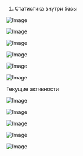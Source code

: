 1. Статистика внутри базы


![Image](https://user-images.githubusercontent.com/114604670/204979805-d10ada37-933c-48ba-a68f-328658e0ee55.png)



![Image](https://user-images.githubusercontent.com/114604670/204979812-2d15b0aa-04d1-43ca-90cb-2ab574a3d891.png)



![Image](https://user-images.githubusercontent.com/114604670/204979824-9d28bb23-8322-4ed7-a19f-8ec0363efa95.png)



![Image](https://user-images.githubusercontent.com/114604670/204979834-216d1ef5-dc66-4aab-b9be-c0d05c34d3bb.png)



![Image](https://user-images.githubusercontent.com/114604670/204979844-f0dd411b-cd46-4cc9-b8a8-9e3d1388adbf.png)



![Image](https://user-images.githubusercontent.com/114604670/204979854-592e268c-0863-4353-a9b4-a1e8f87408e5.png)

Текущие активности


![Image](https://user-images.githubusercontent.com/114604670/204979941-b00d76ce-a853-491f-aed0-543cc04b724c.png)



![Image](https://user-images.githubusercontent.com/114604670/204979952-5e20d43b-fb72-40e1-a611-4535c7fa2ff1.png)



![Image](https://user-images.githubusercontent.com/114604670/204979956-cbfc02e4-871f-4634-99a2-017637cc2261.png)



![Image](https://user-images.githubusercontent.com/114604670/204979966-efd520b3-bf0f-4d40-861b-a2c0ccb0863a.png)



![Image](https://user-images.githubusercontent.com/114604670/204979971-d96be30a-5ab0-401a-bb84-3864b144564d.png)
